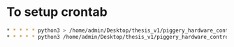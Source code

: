 # To setup crontab 
```bash
* * * * * python3 > /home/admin/Desktop/thesis_v1/piggery_hardware_controller.py
* * * * * python3 /home/admin/Desktop/thesis_v1/piggery_hardware_controller.py
```